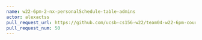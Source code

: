 ```yaml
---
name: w22-6pm-2-nx-personalSchedule-table-admins
actor: alexactss
pull_request_url: https://github.com/ucsb-cs156-w22/team04-w22-6pm-courses/pull/50
pull_request_num: 50
---
```

